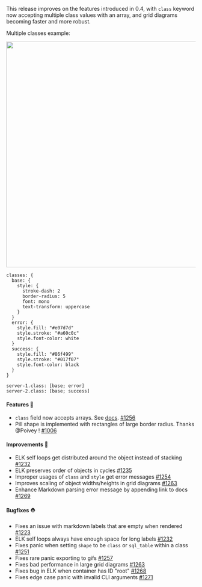 This release improves on the features introduced in 0.4, with `class` keyword now accepting multiple class values with an array, and grid diagrams becoming faster and more robust. 

Multiple classes example:

<img src="https://user-images.githubusercontent.com/3120367/235749202-aa85830e-8f4a-4a2c-be16-599302919122.svg" style="width: 600px" />

```d2
classes: {
  base: {
    style: {
      stroke-dash: 2
      border-radius: 5
      font: mono
      text-transform: uppercase
    }
  }
  error: {
    style.fill: "#e07d7d"
    style.stroke: "#a60c0c"
    style.font-color: white
  }
  success: {
    style.fill: "#86f499"
    style.stroke: "#017f07"
    style.font-color: black
  }
}

server-1.class: [base; error]
server-2.class: [base; success]

```

#### Features 🚀

- `class` field now accepts arrays. See [docs](https://d2lang.com/tour/classes/#multiple-classes). [#1256](https://github.com/terrastruct/d2/pull/1256)
- Pill shape is implemented with rectangles of large border radius. Thanks @Poivey ! [#1006](https://github.com/terrastruct/d2/pull/1006)

#### Improvements 🧹

- ELK self loops get distributed around the object instead of stacking [#1232](https://github.com/terrastruct/d2/pull/1232)
- ELK preserves order of objects in cycles [#1235](https://github.com/terrastruct/d2/pull/1235)
- Improper usages of `class` and `style` get error messages [#1254](https://github.com/terrastruct/d2/pull/1254)
- Improves scaling of object widths/heights in grid diagrams [#1263](https://github.com/terrastruct/d2/pull/1263)
- Enhance Markdown parsing error message by appending link to docs [#1269](https://github.com/terrastruct/d2/pull/1269)

#### Bugfixes ⛑️

- Fixes an issue with markdown labels that are empty when rendered [#1223](https://github.com/terrastruct/d2/issues/1223)
- ELK self loops always have enough space for long labels [#1232](https://github.com/terrastruct/d2/pull/1232)
- Fixes panic when setting `shape` to be `class` or `sql_table` within a class [#1251](https://github.com/terrastruct/d2/pull/1251)
- Fixes rare panic exporting to gifs [#1257](https://github.com/terrastruct/d2/pull/1257)
- Fixes bad performance in large grid diagrams [#1263](https://github.com/terrastruct/d2/pull/1263)
- Fixes bug in ELK when container has ID "root" [#1268](https://github.com/terrastruct/d2/pull/1268)
- Fixes edge case panic with invalid CLI arguments [#1271](https://github.com/terrastruct/d2/pull/1271)
